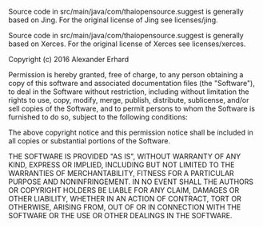 
Source code in src/main/java/com/thaiopensource.suggest is generally based on Jing. 
For the original license of Jing see licenses/jing.

Source code in src/main/java/com/thaiopensource.suggest is generally based on Xerces. 
For the original license of Xerces see licenses/xerces.


Copyright (c) 2016 Alexander Erhard

Permission is hereby granted, free of charge, to any person obtaining
a copy of this software and associated documentation files (the
"Software"), to deal in the Software without restriction, including
without limitation the rights to use, copy, modify, merge, publish,
distribute, sublicense, and/or sell copies of the Software, and to
permit persons to whom the Software is furnished to do so, subject to
the following conditions:

The above copyright notice and this permission notice shall be
included in all copies or substantial portions of the Software.

THE SOFTWARE IS PROVIDED "AS IS", WITHOUT WARRANTY OF ANY KIND,
EXPRESS OR IMPLIED, INCLUDING BUT NOT LIMITED TO THE WARRANTIES OF
MERCHANTABILITY, FITNESS FOR A PARTICULAR PURPOSE AND
NONINFRINGEMENT. IN NO EVENT SHALL THE AUTHORS OR COPYRIGHT HOLDERS BE
LIABLE FOR ANY CLAIM, DAMAGES OR OTHER LIABILITY, WHETHER IN AN ACTION
OF CONTRACT, TORT OR OTHERWISE, ARISING FROM, OUT OF OR IN CONNECTION
WITH THE SOFTWARE OR THE USE OR OTHER DEALINGS IN THE SOFTWARE.
